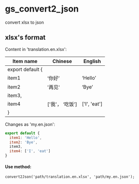 # gs_convert2_json
convert xlsx to json

## xlsx's format
Content in 'translation.en.xlsx':

| Item name        | Chinese         | English      |
| ---------------- | --------------- | ------------ |
| export default { |                 |              |
| item1            | ‘你好’          | ‘Hello’      |
| item2            | '再见'          | ‘Bye’        |
| item3,           |                 |              |
| item4            | ['我'， ‘吃饭’] | ['I', 'eat'] |
| }                |                 |              |

Changes as 'my.en.json':
```js
export default {
  item1: 'Hello',
  item2: 'Bye',
  item3,
  item4: ['I', 'eat']
}
```

#### Use method:
`convert2Json('path/translation.en.xlsx', 'path/my.en.json');`
